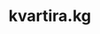 # kvartira.kg

<!DOCTYPE html>
<html lang="ky">
<head>
    <meta charset="UTF-8">
    <meta name="viewport" content="width=device-width, initial-scale=1.0">
    <title>Квартира Издөө Сайты</title>
    <style>
        * {
            margin: 0;
            padding: 0;
            box-sizing: border-box;
        }

        body {
            font-family: 'Segoe UI', Arial, sans-serif;
            background: linear-gradient(135deg, #f4e4Bc, #e8c07d, #d4a373, #a67b5b);
            background-size: 400% 400%;
            animation: gradientBG 12s ease infinite;
            color: #333;
            overflow-x: hidden;
            line-height: 1.6;
        }

        @keyframes gradientBG {
            0% { background-position: 0% 50%; }
            50% { background-position: 100% 50%; }
            100% { background-position: 0% 50%; }
        }

        .header {
            background-color: rgba(255, 98, 0, 0.95);
            color: white;
            text-align: center;
            padding: 30px 20px;
            box-shadow: 0 4px 10px rgba(0, 0, 0, 0.2);
            position: relative;
            z-index: 10;
        }

        .header h1 {
            font-size: 2.5rem;
            letter-spacing: 1px;
            text-transform: uppercase;
            animation: fadeInDown 1s ease-out;
        }

        @keyframes fadeInDown {
            from { opacity: 0; transform: translateY(-20px); }
            to { opacity: 1; transform: translateY(0); }
        }

        .warning {
            background-color: rgba(255, 255, 0, 0.95);
            color: #333;
            text-align: center;
            padding: 15px;
            margin: 20px auto;
            max-width: 800px;
            border-radius: 8px;
            font-size: 1.1rem;
            box-shadow: 0 2px 5px rgba(0, 0, 0, 0.2);
            animation: fadeIn 1s ease-out;
        }

        .warning button {
            background-color: #ff6200;
            color: white;
            border: none;
            padding: 10px 20px;
            border-radius: 5px;
            cursor: pointer;
            font-size: 1rem;
            transition: background-color 0.3s, transform 0.2s;
        }

        .warning button:hover {
            background-color: #e65c00;
            transform: translateY(-2px);
        }

        .container {
            max-width: 1400px;
            margin: 30px auto;
            padding: 0 20px;
        }

        .listing {
            display: grid;
            grid-template-columns: repeat(3, 1fr);
            gap: 20px;
        }

        .card {
            background: rgba(255, 255, 255, 0.98);
            border: 1px solid #ddd;
            border-radius: 12px;
            padding: 20px;
            box-shadow: 0 6px 12px rgba(0, 0, 0, 0.15);
            transition: transform 0.3s, box-shadow 0.3s;
            animation: fadeInUp 0.5s ease-out;
        }

        .card:hover {
            transform: translateY(-10px);
            box-shadow: 0 10px 20px rgba(0, 0, 0, 0.2);
        }

        .card img {
            width: 100%;
            height: 220px;
            object-fit: cover;
            border-radius: 8px;
            transition: transform 0.3s;
        }

        .card img:hover {
            transform: scale(1.03);
        }

        .card .price {
            color: #27ae60;
            font-weight: bold;
            font-size: 1.3rem;
            margin: 10px 0;
            text-align: center;
        }

        .card h3 {
            font-size: 1.2rem;
            color: #2c3e50;
            margin: 10px 0;
        }

        .card p {
            color: #7f8c8d;
            font-size: 0.95rem;
            margin: 5px 0;
        }

        .btn-group {
            display: flex;
            gap: 10px;
            justify-content: center;
            margin-top: 15px;
            flex-wrap: wrap;
        }

        .contact-btn {
            display: inline-block;
            padding: 12px 25px;
            background-color: #ff6200;
            color: white;
            text-decoration: none;
            border-radius: 6px;
            font-size: 0.9rem;
            font-weight: 500;
            transition: background-color 0.3s, transform 0.2s, box-shadow 0.3s;
        }

        .contact-btn:hover {
            background-color: #e65c00;
            transform: translateY(-2px);
            box-shadow: 0 4px 8px rgba(0, 0, 0, 0.2);
        }

        .language-switch {
            position: fixed;
            top: 20px;
            right: 20px;
            z-index: 1000;
            display: flex;
            gap: 10px;
        }

        .language-switch button {
            padding: 8px 15px;
            background-color: #ff6200;
            color: white;
            border: none;
            border-radius: 6px;
            cursor: pointer;
            font-size: 0.9rem;
            transition: background-color 0.3s, transform 0.2s;
        }

        .language-switch button:hover {
            background-color: #e65c00;
            transform: translateY(-2px);
        }

        .admin-btn {
            position: fixed;
            bottom: 20px;
            right: 20px;
            padding: 12px 25px;
            background-color: #2ecc71;
            color: white;
            border: none;
            border-radius: 6px;
            cursor: pointer;
            font-size: 1rem;
            font-weight: 500;
            transition: background-color 0.3s, transform 0.2s;
        }

        .admin-btn:hover {
            background-color: #27ae60;
            transform: translateY(-2px);
        }

        #agreement {
            display: none;
            position: fixed;
            top: 50%;
            left: 50%;
            transform: translate(-50%, -50%);
            background: rgba(255, 255, 255, 0.98);
            padding: 25px;
            border-radius: 12px;
            box-shadow: 0 6px 12px rgba(0, 0, 0, 0.3);
            text-align: center;
            z-index: 2000;
            max-width: 500px;
            animation: fadeIn 0.5s ease-out;
        }

        #agreement p {
            font-size: 1.1rem;
            color: #333;
            margin-bottom: 15px;
        }

        #agreement button {
            padding: 12px 25px;
            background-color: #ff6200;
            color: white;
            border: none;
            border-radius: 6px;
            cursor: pointer;
            font-size: 1rem;
            transition: background-color 0.3s, transform 0.2s;
        }

        #agreement button:hover {
            background-color: #e65c00;
            transform: translateY(-2px);
        }

        @keyframes fadeIn {
            from { opacity: 0; }
            to { opacity: 1; }
        }

        @keyframes fadeInUp {
            from { opacity: 0; transform: translateY(20px); }
            to { opacity: 1; transform: translateY(0); }
        }

        @media (max-width: 1024px) {
            .listing {
                grid-template-columns: repeat(2, 1fr);
            }
        }

        @media (max-width: 768px) {
            .listing {
                grid-template-columns: 1fr;
            }

            .header h1 {
                font-size: 1.8rem;
            }

            .warning {
                font-size: 1rem;
                padding: 10px;
            }

            .card {
                width: 100%;
            }
        }
    </style>
</head>
<body>
    <div id="agreement">
        <p>Саламатсызбы, колдонуучу! Сиздин коопсуздугуңуз үчүн эскертебиз: Квартира боюнча онлайн сүйлөшүүдө акча которбоңуз. Квартираны өзүңүз көрүп, толук маалымат алгандан кийин гана, ишенимдүү болсо, келишим түзүңүз.</p>
        <p>Здравствуйте, пользователь! Для вашей безопасности предупреждаем: Не переводите деньги онлайн при обсуждении квартиры. Осмотрите квартиру лично и получите полную информацию, заключайте сделку только при полной уверенности.</p>
        <button onclick="document.getElementById('agreement').style.display='none'; document.body.style.overflow='auto';">Макул / Согласен</button>
    </div>
    <div class="language-switch">
        <button onclick="changeLanguage('ky')">Кыргызча</button>
        <button onclick="changeLanguage('ru')">Русский</button>
    </div>
    <div class="header">
        <h1>Квартира Издөө Сайты</h1>
    </div>
    <div class="warning" id="warningMessage">
        <p>Саламатсызбы, колдонуучу! Сиздин коопсуздугуңуз үчүн эскертебиз: Квартира боюнча онлайн сүйлөшүүдө акча которбоңуз. Квартираны өзүңүз көрүп, толук маалымат алгандан кийин гана, ишенимдүү болсо, келишим түзүңүз.</p>
        <p>Здравствуйте, пользователь! Для вашей безопасности предупреждаем: Не переводите деньги онлайн при обсуждении квартиры. Осмотрите квартиру лично и получите полную информацию, заключайте сделку только при полной уверенности.</p>
        <button onclick="document.getElementById('warningMessage').style.display='none'; document.getElementById('agreement').style.display='block'; document.body.style.overflow='hidden';">Макул / Согласен</button>
    </div>
    <div class="container">
        <div class="listing">
            <div class="card">
                <img src="https://tgram.uz/uploads/channels/18/2805458338f33426ddf6be5e8ac9f75f.jpg" alt="Квартира">
                <div class="price">Сүйлөшүлөт / По договоренности</div>
                <h3>Кв Берилет АК оргодон / Квартира в Ак-Ордо</h3>
                <p>Адрес: АК Ордо</p>
                <div class="btn-group">
                    <a href="tel:+996502005197" class="contact-btn">Звонок</a>
                    <a href="https://wa.me/+996502005197" class="contact-btn">WhatsApp</a>
                </div>
            </div>
            <div class="card">
                <img src="https://tgram.uz/uploads/channels/18/2805458338f33426ddf6be5e8ac9f75f.jpg" alt="Комната">
                <div class="price">7 500 сом / 7500 сом</div>
                <h3>КВАРТИРА - ПОДСИЛЕНИЕМ / Квартира с подселением</h3>
                <p>Срочно, 1 бала керек, таза жашаган</p>
                <p>Ремонт жакшы, бардык техникалар, Аристон бар</p>
                <p>Адрес: Исы Ахунбаева 139а, Ата-Турк, Политех</p>
                <div class="btn-group">
                    <a href="tel:+996501988966" class="contact-btn">Звонок</a>
                    <a href="https://wa.me/+996501988966" class="contact-btn">WhatsApp</a>
                    <a href="tel:+996502018401" class="contact-btn">Звонок 2</a>
                    <a href="https://wa.me/+996502018401" class="contact-btn">WhatsApp 2</a>
                </div>
            </div>
            <div class="card">
                <img src="https://tgram.uz/uploads/channels/18/2805458338f33426ddf6be5e8ac9f75f.jpg" alt="Комната">
                <div class="price">Сүйлөшүлөт / По договоренности</div>
                <h3>Срочно сдаю комнату с подселением / Комната берилет</h3>
                <p>5 мкр, бардык шарттар, фото ватсапта</p>
                <div class="btn-group">
                    <a href="tel:+996555223367" class="contact-btn">Звонок</a>
                    <a href="https://wa.me/+996555223367" class="contact-btn">WhatsApp</a>
                </div>
            </div>
            <div class="card">
                <img src="https://tgram.uz/uploads/channels/18/2805458338f33426ddf6be5e8ac9f75f.jpg" alt="Комната">
                <div class="price">20 000 сом, депозит 5 000 сом</div>
                <h3>Комната берилет / Сдается комната</h3>
                <p>Бардык коммуникациялар, Ахунбаева/Малдыбаева</p>
                <p>Район: Политех, Мед академия, КГУСТА</p>
                <div class="btn-group">
                    <a href="tel:+996555885561" class="contact-btn">Звонок</a>
                    <a href="https://wa.me/+996555885561" class="contact-btn">WhatsApp</a>
                </div>
            </div>
            <div class="card">
                <img src="https://tgram.uz/uploads/channels/18/2805458338f33426ddf6be5e8ac9f75f.jpg" alt="Комната">
                <div class="price">Сүйлөшүлөт / По договоренности</div>
                <h3>Чогу жашаганга 1 кыз керек / Нужна 1 девушка для совместного проживания</h3>
                <p>Срочно, элитный квартира, таза жашаган</p>
                <p>Адрес: Малая Гвардия</p>
                <div class="btn-group">
                    <a href="tel:+996705787817" class="contact-btn">Звонок</a>
                    <a href="https://wa.me/+996705787817" class="contact-btn">WhatsApp</a>
                </div>
            </div>
            <div class="card">
                <img src="https://tgram.uz/uploads/channels/18/2805458338f33426ddf6be5e8ac9f75f.jpg" alt="Комната">
                <div class="price">20 000 сом, депозит 5 000 сом</div>
                <h3>Общагадан бир чон комната берилет / Сдается большая комната в общежитии</h3>
                <p>Кухня, душ, туалет 5 бөлмөгө орток</p>
                <p>Политех, Мед академия, КГУСТА</p>
                <div class="btn-group">
                    <a href="tel:+996555885561" class="contact-btn">Звонок</a>
                    <a href="https://wa.me/+996555885561" class="contact-btn">WhatsApp</a>
                </div>
            </div>
            <div class="card">
                <img src="https://tgram.uz/uploads/channels/18/2805458338f33426ddf6be5e8ac9f75f.jpg" alt="Комната">
                <div class="price">11 000 сом</div>
                <h3>Комната берилет / Сдается комната</h3>
                <p>Азия Молл, ТЦга жакын, бардык шарттар</p>
                <div class="btn-group">
                    <a href="tel:+996550025039" class="contact-btn">Звонок</a>
                    <a href="https://wa.me/+996550025039" class="contact-btn">WhatsApp</a>
                </div>
            </div>
            <div class="card">
                <img src="https://tgram.uz/uploads/channels/18/2805458338f33426ddf6be5e8ac9f75f.jpg" alt="Квартира">
                <div class="price">5 000 сом киши башына / 5000 сом с человека</div>
                <h3>1 комнатный квартирага 2 бала керек / Нужны 2 человека в 1-комнатную квартиру</h3>
                <p>Ичпеген, чекпеген, Дордой Кербен стоянкага жакын</p>
                <p>Бардык шарттар бар</p>
                <div class="btn-group">
                    <a href="tel:+996550017157" class="contact-btn">Звонок</a>
                    <a href="https://wa.me/+996550017157" class="contact-btn">WhatsApp</a>
                </div>
            </div>
            <div class="card">
                <img src="https://tgram.uz/uploads/channels/18/2805458338f33426ddf6be5e8ac9f75f.jpg" alt="Комната">
                <div class="price">20 000 сом</div>
                <h3>Сдается комната с подселением / Комната берилет</h3>
                <p>3-х комнатная квартира</p>
                <p>Для 2 девушек, со всеми условиями</p>
                <p>Район: Восток-5</p>
                <div class="btn-group">
                    <a href="tel:+996550176716" class="contact-btn">Звонок</a>
                    <a href="https://wa.me/+996550176716" class="contact-btn">WhatsApp</a>
                </div>
            </div>
            <div class="card">
                <img src="https://tgram.uz/uploads/channels/18/2805458338f33426ddf6be5e8ac9f75f.jpg" alt="Квартира">
                <div class="price">42 000 сом/месяц</div>
                <h3>Сдается 3-х комнатная квартира / 3 бөлмөлүү квартира берилет</h3>
                <p>Со всеми условиями / Бардык шарттар менен</p>
                <p>Адрес: ул. Киевская/М. Гвардия</p>
                <div class="btn-group">
                    <a href="tel:+996707200519" class="contact-btn">Звонок</a>
                    <a href="https://wa.me/+996707200519" class="contact-btn">WhatsApp</a>
                </div>
            </div>
            <div class="card">
                <img src="https://tgram.uz/uploads/channels/18/2805458338f33426ddf6be5e8ac9f75f.jpg" alt="Студия-квартира">
                <div class="price">15 000 сом, депозит 3 000 сом</div>
                <h3>КВАРТИРА БЕРИЛЕТ / Сдается квартира</h3>
                <p>Студия-квартира</p>
                <p>Район: Западный Автовокзал - Ош базар</p>
                <div class="btn-group">
                    <a href="tel:+996508881486" class="contact-btn">Звонок</a>
                    <a href="https://wa.me/+996508881486" class="contact-btn">WhatsApp</a>
                </div>
            </div>
            <div class="card">
                <img src="https://tgram.uz/uploads/channels/18/2805458338f33426ddf6be5e8ac9f75f.jpg" alt="1-комнатная квартира">
                <div class="price">8 000 сом + 5 000 депозит</div>
                <h3>КВАРТИРА БЕРИЛЕТ / Сдается квартира</h3>
                <p>Ак-Өргө, ул. Ахунбаева Кырк-Кыз</p>
                <p>1 бөлмөлүү, душ жок, 2 адамга ылайыктуу</p>
                <div class="btn-group">
                    <a href="tel:+996705406590" class="contact-btn">Звонок</a>
                    <a href="https://wa.me/+996705406590" class="contact-btn">WhatsApp</a>
                </div>
            </div>
            <div class="card">
                <img src="https://tgram.uz/uploads/channels/18/2805458338f33426ddf6be5e8ac9f75f.jpg" alt="1-комнатная квартира">
                <div class="price">9 000 сом</div>
                <h3>Квартира берилет, без хозяин / Сдается квартира без хозяина</h3>
                <p>Район: Стеклозавод, дордойго жакын</p>
                <p>Времянка, 1 комната, суу, туалет эшикте, огороженный</p>
                <div class="btn-group">
                    <a href="tel:+996224281431" class="contact-btn">Звонок</a>
                    <a href="https://wa.me/+996224281431" class="contact-btn">WhatsApp</a>
                </div>
            </div>
            <div class="card">
                <img src="https://tgram.uz/uploads/channels/18/2805458338f33426ddf6be5e8ac9f75f.jpg" alt="1-комнатная квартира">
                <div class="price">15 000 сом</div>
                <h3>Сдается 1 ком кв / 1 бөлмөлүү квартира берилет</h3>
                <p>Район: Кызыл Аскер, душ туалет бар</p>
                <div class="btn-group">
                    <a href="tel:+996508303975" class="contact-btn">Звонок</a>
                    <a href="https://wa.me/+996508303975" class="contact-btn">WhatsApp</a>
                </div>
            </div>
            <div class="card">
                <img src="https://tgram.uz/uploads/channels/18/2805458338f33426ddf6be5e8ac9f75f.jpg" alt="Квартира">
                <div class="price">20 000 сом</div>
                <h3>Сдается квартира гостининого типа / Гостини типтеги квартира берилет</h3>
                <p>Ж/м Ак-Ордо, ул. Сыпайы 5, со всеми условиями</p>
                <p>Коммуналдык төлөмдөр кирет</p>
                <div class="btn-group">
                    <a href="tel:+996706811007" class="contact-btn">Звонок</a>
                    <a href="https://wa.me/+996706811007" class="contact-btn">WhatsApp</a>
                </div>
            </div>
            <div class="card">
                <img src="https://tgram.uz/uploads/channels/18/2805458338f33426ddf6be5e8ac9f75f.jpg" alt="Квартира">
                <div class="price">30 000 сом, депозит 10 000 сом</div>
                <h3>КВАРТИРА / Квартира берилет</h3>
                <p>Ак Оргодон, жаны батир</p>
                <div class="btn-group">
                    <a href="tel:+996502625212" class="contact-btn">Звонок</a>
                    <a href="https://wa.me/+996502625212" class="contact-btn">WhatsApp</a>
                </div>
            </div>
            <div class="card">
                <img src="https://tgram.uz/uploads/channels/18/2805458338f33426ddf6be5e8ac9f75f.jpg" alt="Квартира">
                <div class="price">28 000 сом, депозит 5 000 сом</div>
                <h3>Сдаю квартиру в 4 мкр / 4 мкрдан квартира берилет</h3>
                <p>Только семейным, ортосайга жакын</p>
                <div class="btn-group">
                    <a href="tel:+996505919919" class="contact-btn">Звонок</a>
                    <a href="https://wa.me/+996505919919" class="contact-btn">WhatsApp</a>
                </div>
            </div>
            <div class="card">
                <img src="https://tgram.uz/uploads/channels/18/2805458338f33426ddf6be5e8ac9f75f.jpg" alt="Квартира">
                <div class="price">35 000 сом + 15 000 депозит</div>
                <h3>Сдаю 1 комнатную квартиру / 1 бөлмөлүү квартира берилет</h3>
                <p>Район: Верхний Джал, жаңы ремонт</p>
                <p>2 балкон, 2 лифт</p>
                <div class="btn-group">
                    <a href="tel:+996703014940" class="contact-btn">Звонок</a>
                    <a href="https://wa.me/+996703014940" class="contact-btn">WhatsApp</a>
                </div>
            </div>
            <div class="card">
                <img src="https://tgram.uz/uploads/channels/18/2805458338f33426ddf6be5e8ac9f75f.jpg" alt="Комната">
                <div class="price">20 000 сом</div>
                <h3>Жер там комната берилет / Сдается комната в доме</h3>
                <p>Кок-Жар ж/м, жаш үй-бүлө же кыздарга</p>
                <p>Ысык муздак суу, Wi-Fi, холодильник</p>
                <div class="btn-group">
                    <a href="tel:+996504122122" class="contact-btn">Звонок</a>
                    <a href="https://wa.me/+996504122122" class="contact-btn">WhatsApp</a>
                </div>
            </div>
            <div class="card">
                <img src="https://tgram.uz/uploads/channels/18/2805458338f33426ddf6be5e8ac9f75f.jpg" alt="Комната">
                <div class="price">15 000 сом</div>
                <h3>Сдаётся квартира / Квартира берилет</h3>
                <p>ул. Интергельпо, дом 15, душ жок</p>
                <p>Туалет короодо</p>
                <div class="btn-group">
                    <a href="tel:+996553112350" class="contact-btn">Звонок</a>
                    <a href="https://wa.me/+996553112350" class="contact-btn">WhatsApp</a>
                </div>
            </div>
            <div class="card">
                <img src="https://tgram.uz/uploads/channels/18/2805458338f33426ddf6be5e8ac9f75f.jpg" alt="Квартира">
                <div class="price">30 000 сом</div>
                <h3>Сдаю 1 комнатную квартиру / 1 бөлмөлүү квартира берилет</h3>
                <p>6 мкр, 1 этаж, евроремонт</p>
                <p>Бардык шарттар бар</p>
                <div class="btn-group">
                    <a href="tel:+996702558333" class="contact-btn">Звонок</a>
                    <a href="https://wa.me/+996702558333" class="contact-btn">WhatsApp</a>
                </div>
            </div>
            <div class="card">
                <img src="https://tgram.uz/uploads/channels/18/2805458338f33426ddf6be5e8ac9f75f.jpg" alt="Квартира">
                <div class="price">20 000 сом</div>
                <h3>Частный домдон квартира берилет / Сдается квартира из частного дома</h3>
                <p>Дордой базар, Келечек</p>
                <p>Эки кишиге же үй-бүлө</p>
                <div class="btn-group">
                    <a href="tel:+996502065646" class="contact-btn">Звонок</a>
                    <a href="https://wa.me/+996502065646" class="contact-btn">WhatsApp</a>
                </div>
            </div>
            <div class="card">
                <img src="https://tgram.uz/uploads/channels/18/2805458338f33426ddf6be5e8ac9f75f.jpg" alt="Квартира">
                <div class="price">23 000 сом</div>
                <h3>Кара жыгачтан времянка квартира / Временная квартира из дерева</h3>
                <p>Жаш үй-бүлө үчүн, ысык суу, душ бар</p>
                <div class="btn-group">
                    <a href="tel:+996700959598" class="contact-btn">Звонок</a>
                    <a href="https://wa.me/+996700959598" class="contact-btn">WhatsApp</a>
                </div>
            </div>
            <div class="card">
                <img src="https://tgram.uz/uploads/channels/18/2805458338f33426ddf6be5e8ac9f75f.jpg" alt="Дом">
                <div class="price">35 000 сом</div>
                <h3>Сдаю дом 2 комната / 2 бөлмөлүү үй берилет</h3>
                <p>Район: Кызыл Аскер, ул. Осташковская 10</p>
                <p>Чоң огород бар</p>
                <div class="btn-group">
                    <a href="tel:+996709150190" class="contact-btn">Звонок</a>
                    <a href="https://wa.me/+996709150190" class="contact-btn">WhatsApp</a>
                </div>
            </div>
            <div class="card">
                <img src="https://tgram.uz/uploads/channels/18/2805458338f33426ddf6be5e8ac9f75f.jpg" alt="Дом">
                <div class="price">22 000 сом</div>
                <h3>Сдаю пол дома без хозяина / Жарым үй берилет, хозяин жок</h3>
                <p>Ванна, туалет, газ бар</p>
                <div class="btn-group">
                    <a href="tel:+996700060958" class="contact-btn">Звонок</a>
                    <a href="https://wa.me/+996700060958" class="contact-btn">WhatsApp</a>
                </div>
            </div>
            <div class="card">
                <img src="https://tgram.uz/uploads/channels/18/2805458338f33426ddf6be5e8ac9f75f.jpg" alt="Студия">
                <div class="price">30 000 сом, депозит 5 000 сом</div>
                <h3>Сдаётся студия / Студия берилет</h3>
                <p>Район: Восток-5, жеке сектор</p>
                <p>Жаңы, бардык шарттар бар</p>
                <div class="btn-group">
                    <a href="tel:+996507897099" class="contact-btn">Звонок</a>
                    <a href="https://wa.me/+996507897099" class="contact-btn">WhatsApp</a>
                </div>
            </div>
            <div class="card">
                <img src="https://tgram.uz/uploads/channels/18/2805458338f33426ddf6be5e8ac9f75f.jpg" alt="Дом">
                <div class="price">45 000 сом</div>
                <h3>Сдаётся большой дом / Чоң үй берилет</h3>
                <p>Район: ул. Коммунаров, 102 жана 266 маршрут</p>
                <p>4 бөлмө, жылуу, кирпич</p>
                <div class="btn-group">
                    <a href="tel:+996705035010" class="contact-btn">Звонок</a>
                    <a href="https://wa.me/+996705035010" class="contact-btn">WhatsApp</a>
                </div>
            </div>
            <div class="card">
                <img src="https://tgram.uz/uploads/channels/18/2805458338f33426ddf6be5e8ac9f75f.jpg" alt="Квартира">
                <div class="price">30 000 сом + 20 000 депозит</div>
                <h3>Сдаются квартиры / Квартиралар берилет</h3>
                <p>Кызыл Аскер, ул. 9 января</p>
                <p>3 квартира, парковка бар</p>
                <div class="btn-group">
                    <a href="tel:+996709144166" class="contact-btn">Звонок</a>
                    <a href="https://wa.me/+996709144166" class="contact-btn">WhatsApp</a>
                </div>
            </div>
            <div class="card">
                <img src="https://tgram.uz/uploads/channels/18/2805458338f33426ddf6be5e8ac9f75f.jpg" alt="Квартира">
                <div class="price">31 000 сом</div>
                <h3>Сдаю квартиру 2х комнатную / 2 бөлмөлүү квартира берилет</h3>
                <p>Ж/м Алтын Ордо, ул. Горького 4/47</p>
                <p>Коммуналдык төлөмдөр кирет</p>
                <div class="btn-group">
                    <a href="tel:+996505511117" class="contact-btn">Звонок</a>
                    <a href="https://wa.me/+996505511117" class="contact-btn">WhatsApp</a>
                </div>
            </div>
            <div class="card">
                <img src="https://tgram.uz/uploads/channels/18/2805458338f33426ddf6be5e8ac9f75f.jpg" alt="Общежитие">
                <div class="price">17 000 сом</div>
                <h3>Сдаю 1 ком общежития / 1 бөлмөлүү общежитие берилет</h3>
                <p>Восток-5 мкр, 18 м², душ туалет орток</p>
                <div class="btn-group">
                    <a href="tel:+996704312879" class="contact-btn">Звонок</a>
                    <a href="https://wa.me/+996704312879" class="contact-btn">WhatsApp</a>
                </div>
            </div>
            <div class="card">
                <img src="https://tgram.uz/uploads/channels/18/2805458338f33426ddf6be5e8ac9f75f.jpg" alt="Квартира">
                <div class="price">35 000 сом</div>
                <h3>Сдаю 1 ком. кв / 1 бөлмөлүү квартира берилет</h3>
                <p>8 мкр, 3 этаж, Советскаяга чыгуучу</p>
                <p>Жаңы ремонт, мебель жана техникалар</p>
                <div class="btn-group">
                    <a href="tel:+996550503430" class="contact-btn">Звонок</a>
                    <a href="https://wa.me/+996550503430" class="contact-btn">WhatsApp</a>
                </div>
            </div>
            <div class="card">
                <img src="https://tgram.uz/uploads/channels/18/2805458338f33426ddf6be5e8ac9f75f.jpg" alt="Квартира">
                <div class="price">39 000 сом, депозит 20 000 сом</div>
                <h3>Срочно сдается новая 2 к квартира студия / Жаңы 2 бөлмөлүү студия берилет</h3>
                <p>Адрес: Чортекова / Куюкова</p>
                <p>С мебелью, чыныгыларга</p>
                <div class="btn-group">
                    <a href="tel:+996501150589" class="contact-btn">Звонок</a>
                    <a href="https://wa.me/+996501150589" class="contact-btn">WhatsApp</a>
                </div>
            </div>
            <div class="card">
                <img src="https://tgram.uz/uploads/channels/18/2805458338f33426ddf6be5e8ac9f75f.jpg" alt="Квартира">
                <div class="price">30 000 сом</div>
                <h3>Сдается 1 - комнатная квартира / 1 бөлмөлүү квартира берилет</h3>
                <p>Район: Рабочий городок, ул. Гагарина / Т. Фрунзе</p>
                <p>2/2 этаж, бардык шарттар</p>
                <div class="btn-group">
                    <a href="tel:+996550120676" class="contact-btn">Звонок</a>
                    <a href="https://wa.me/+996550120676" class="contact-btn">WhatsApp</a>
                </div>
            </div>
            <div class="card">
                <img src="https://tgram.uz/uploads/channels/18/2805458338f33426ddf6be5e8ac9f75f.jpg" alt="Студия">
                <div class="price">32 000 сом</div>
                <h3>Сдам 1 комнатную студию / 1 бөлмөлүү студия берилет</h3>
                <p>Рабочий городок, Чапаева Гагарина</p>
                <p>Евроремонт, бардык шарттар</p>
                <div class="btn-group">
                    <a href="tel:+996707363666" class="contact-btn">Звонок</a>
                    <a href="https://wa.me/+996707363666" class="contact-btn">WhatsApp</a>
                </div>
            </div>
            <div class="card">
                <img src="https://tgram.uz/uploads/channels/18/2805458338f33426ddf6be5e8ac9f75f.jpg" alt="Квартира">
                <div class="price">39 000 сом, депозит 20 000 сом</div>
                <h3>Срочно сдается новая 1 к квартира / Жаңы 1 бөлмөлүү квартира берилет</h3>
                <p>Адрес: Чортекова / Куюкова</p>
                <p>С мебелью, чыныгыларга</p>
                <div class="btn-group">
                    <a href="tel:+996501150589" class="contact-btn">Звонок</a>
                    <a href="https://wa.me/+996501150589" class="contact-btn">WhatsApp</a>
                </div>
            </div>
            <div class="card">
                <img src="https://tgram.uz/uploads/channels/18/2805458338f33426ddf6be5e8ac9f75f.jpg" alt="Квартира">
                <div class="price">45 000 сом</div>
                <h3>Сдается 3 комнатная квартира / 3 бөлмөлүү квартира берилет</h3>
                <p>11 мкр, 104 серия, 4 этаж</p>
                <p>Только семейным</p>
                <div class="btn-group">
                    <a href="tel:+996555628864" class="contact-btn">Звонок</a>
                    <a href="https://wa.me/+996555628864" class="contact-btn">WhatsApp</a>
                </div>
            </div>
            <div class="card">
                <img src="https://tgram.uz/uploads/channels/18/2805458338f33426ddf6be5e8ac9f75f.jpg" alt="Квартира">
                <div class="price">37 000 сом</div>
                <h3>Сдаю 1 комнатную квартиру / 1 бөлмөлүү квартира берилет</h3>
                <p>Душанбинка/Айни, узак мөөнөткө</p>
                <p>3 ай алдын ала төлөм</p>
                <div class="btn-group">
                    <a href="tel:+996999800088" class="contact-btn">Звонок</a>
                    <a href="https://wa.me/+996999800088" class="contact-btn">WhatsApp</a>
                </div>
            </div>
            <div class="card">
                <img src="https://tgram.uz/uploads/channels/18/2805458338f33426ddf6be5e8ac9f75f.jpg" alt="Квартира">
                <div class="price">25 000 сом + 10 000 депозит</div>
                <h3>Сдаю 1-комнатную квартиру / 1 бөлмөлүү квартира берилет</h3>
                <p>ул. Алматинка / Салиева</p>
                <p>Бардык техникалар бар</p>
                <div class="btn-group">
                    <a href="tel:+996504108633" class="contact-btn">Звонок</a>
                    <a href="https://wa.me/+996504108633" class="contact-btn">WhatsApp</a>
                </div>
            </div>
            <div class="card">
                <img src="https://tgram.uz/uploads/channels/18/2805458338f33426ddf6be5e8ac9f75f.jpg" alt="Квартира">
                <div class="price">33 000 сом</div>
                <h3>Сдается 1-комнатная квартира / 1 бөлмөлүү квартира берилет</h3>
                <p>Белинский Жибек Жолу, 3 этаж</p>
                <p>Бардык ыңгайлуулуктар бар</p>
                <div class="btn-group">
                    <a href="tel:+996709046967" class="contact-btn">Звонок</a>
                    <a href="https://wa.me/+996709046967" class="contact-btn">WhatsApp</a>
                </div>
            </div>
            <div class="card">
                <img src="https://tgram.uz/uploads/channels/18/2805458338f33426ddf6be5e8ac9f75f.jpg" alt="Квартира">
                <div class="price">30 000 сом + 20 000 депозит</div>
                <h3>Сдаются 2-х комнатные квартиры / 2 бөлмөлүү квартиралар берилет</h3>
                <p>Кызыл Аскер, ул. 9 января</p>
                <p>Жаңы үй, парковка бар</p>
                <div class="btn-group">
                    <a href="tel:+996709144166" class="contact-btn">Звонок</a>
                    <a href="https://wa.me/+996709144166" class="contact-btn">WhatsApp</a>
                </div>
            </div>
            <div class="card">
                <img src="https://tgram.uz/uploads/channels/18/2805458338f33426ddf6be5e8ac9f75f.jpg" alt="Квартира">
                <div class="price">20 000 сом</div>
                <h3>Частный домдон квартира берилет / Сдается квартира из частного дома</h3>
                <p>Дордой базар, Келечек</p>
                <p>Эки кишиге же үй-бүлө</p>
                <div class="btn-group">
                    <a href="tel:+996502065646" class="contact-btn">Звонок</a>
                    <a href="https://wa.me/+996502065646" class="contact-btn">WhatsApp</a>
                </div>
            </div>
            <div class="card">
                <img src="https://tgram.uz/uploads/channels/18/2805458338f33426ddf6be5e8ac9f75f.jpg" alt="Дом">
                <div class="price">40 000 сом</div>
                <h3>Сдается 2х комнатный + кухня дом / 2 бөлмөлүү + ашканасы бар үй берилет</h3>
                <p>Азия Молл районы, 74 мектепке жакын</p>
                <div class="btn-group">
                    <a href="tel:+996501899093" class="contact-btn">Звонок</a>
                    <a href="https://wa.me/+996501899093" class="contact-btn">WhatsApp</a>
                </div>
            </div>
            <div class="card">
                <img src="https://tgram.uz/uploads/channels/18/2805458338f33426ddf6be5e8ac9f75f.jpg" alt="Квартира">
                <div class="price">16 000 сом, депозит 8 000 сом</div>
                <h3>Сдается 1 ком кв / 1 бөлмөлүү квартира берилет</h3>
                <p>Район: Таатан, ТЭЦ, жеке санузел</p>
                <p>Жарык счетчикке ылайык</p>
                <div class="btn-group">
                    <a href="tel:+996703985033" class="contact-btn">Звонок</a>
                    <a href="https://wa.me/+996703985033" class="contact-btn">WhatsApp</a>
                </div>
            </div>
            <div class="card">
                <img src="https://tgram.uz/uploads/channels/18/2805458338f33426ddf6be5e8ac9f75f.jpg" alt="Квартира">
                <div class="price">20 000 сом</div>
                <h3>Сдаю двух комнатную квартиру / 2 бөлмөлүү квартира берилет</h3>
                <p>Дордой, ул. Советская / Зеленая</p>
                <p>Евроремонт, санузел орток</p>
                <div class="btn-group">
                    <a href="tel:+996704263473" class="contact-btn">Звонок</a>
                    <a href="https://wa.me/+996704263473" class="contact-btn">WhatsApp</a>
                </div>
            </div>
            <div class="card">
                <img src="https://tgram.uz/uploads/channels/18/2805458338f33426ddf6be5e8ac9f75f.jpg" alt="Квартира">
                <div class="price">20 000 сом</div>
                <h3>Сдается квартира гостининого типа / Гостини типтеги квартира берилет</h3>
                <p>Ж/м Ак-Ордо, ул. Сыпайы 5, со всеми условиями</p>
                <p>Коммуналдык төлөмдөр кирет</p>
                <div class="btn-group">
                    <a href="tel:+996706811007" class="contact-btn">Звонок</a>
                    <a href="https://wa.me/+996706811007" class="contact-btn">WhatsApp</a>
                </div>
            </div>
            <div class="card">
                <img src="https://tgram.uz/uploads/channels/18/2805458338f33426ddf6be5e8ac9f75f.jpg" alt="Квартира">
                <div class="price">21 000 сом</div>
                <h3>Сдаю малосемей на 2 чел / 2 киши үчүн малосемей берилет</h3>
                <p>Ак Орго, 84 мектеп, жаңы ремонт</p>
                <p>Бардык шарттар бар</p>
                <div class="btn-group">
                    <a href="tel:+996700418481" class="contact-btn">Звонок</a>
                    <a href="https://wa.me/+996700418481" class="contact-btn">WhatsApp</a>
                </div>
            </div>
            <div class="card">
                <img src="https://tgram.uz/uploads/channels/18/2805458338f33426ddf6be5e8ac9f75f.jpg" alt="Квартира">
                <div class="price">25 000 сом</div>
                <h3>Сдаю 1 комнатную квартиру / 1 бөлмөлүү квартира берилет</h3>
                <p>Рынок Кудайберген</p>
                <div class="btn-group">
                    <a href="tel:+996550992500" class="contact-btn">Звонок</a>
                    <a href="https://wa.me/+996550992500" class="contact-btn">WhatsApp</a>
                </div>
            </div>
            <div class="card">
                <img src="https://tgram.uz/uploads/channels/18/2805458338f33426ddf6be5e8ac9f75f.jpg" alt="Квартира">
                <div class="price">50 000 сом</div>
                <h3>Сдается 2х комнатная квартира / 2 бөлмөлүү квартира берилет</h3>
                <p>7 мкр, жаңы ремонт, бардык шарттар</p>
                <p>Только чыныгы үй-бүлө</p>
                <div class="btn-group">
                    <a href="tel:+996707330075" class="contact-btn">Звонок</a>
                    <a href="https://wa.me/+996707330075" class="contact-btn">WhatsApp</a>
                </div>
            </div>
            <div class="card">
                <img src="https://tgram.uz/uploads/channels/18/2805458338f33426ddf6be5e8ac9f75f.jpg" alt="Квартира">
                <div class="price">10 000 сом</div>
                <h3>Сдается квартира / Квартира берилет</h3>
                <p>Район: Кудайберген, цокольный этаж</p>
                <div class="btn-group">
                    <a href="tel:+996550821001" class="contact-btn">Звонок</a>
                    <a href="https://wa.me/+996550821001" class="contact-btn">WhatsApp</a>
                </div>
            </div>
            <div class="card">
                <img src="https://tgram.uz/uploads/channels/18/2805458338f33426ddf6be5e8ac9f75f.jpg" alt="Квартира">
                <div class="price">25 000 сом</div>
                <h3>Сдаю 1-комнатную квартиру / 1 бөлмөлүү квартира берилет</h3>
                <p>Рынок Кудайберген, собственник</p>
                <div class="btn-group">
                    <a href="tel:+996700102573" class="contact-btn">Звонок</a>
                    <a href="https://wa.me/+996700102573" class="contact-btn">WhatsApp</a>
                </div>
            </div>
            <div class="card">
                <img src="https://tgram.uz/uploads/channels/18/2805458338f33426ddf6be5e8ac9f75f.jpg" alt="Квартира">
                <div class="price">35 000 сом</div>
                <h3>Сдаю 1 комнатная квартира / 1 бөлмөлүү квартира берилет</h3>
                <p>Дордой Плаза, Чуй Гоголя</p>
                <p>Только парни же кыздар</p>
                <div class="btn-group">
                    <a href="tel:+996770020357" class="contact-btn">Звонок</a>
                    <a href="https://wa.me/+996770020357" class="contact-btn">WhatsApp</a>
                </div>
            </div>
            <div class="card">
                <img src="https://tgram.uz/uploads/channels/18/2805458338f33426ddf6be5e8ac9f75f.jpg" alt="Квартира">
                <div class="price">23 000 сом</div>
                <h3>Квартира берилет / Сдается квартира</h3>
                <p>Рухий Мурас, кыздарга 2-3</p>
                <p>Бардык шарттар, 6 автобус</p>
                <div class="btn-group">
                    <a href="tel:+996708372536" class="contact-btn">Звонок</a>
                    <a href="https://wa.me/+996708372536" class="contact-btn">WhatsApp</a>
                </div>
            </div>
            <div class="card">
                <img src="https://tgram.uz/uploads/channels/18/2805458338f33426ddf6be5e8ac9f75f.jpg" alt="Квартира">
                <div class="price">28 000 сом</div>
                <h3>Сдаю 1к квартиру / 1 бөлмөлүү квартира берилет</h3>
                <p>Ахунбаева Репина, жеке кирүү</p>
                <p>Бардык техникалар жана мебель</p>
                <div class="btn-group">
                    <a href="tel:+996702980598" class="contact-btn">Звонок</a>
                    <a href="https://wa.me/+996702980598" class="contact-btn">WhatsApp</a>
                </div>
            </div>
            <div class="card">
                <img src="https://tgram.uz/uploads/channels/18/2805458338f33426ddf6be5e8ac9f75f.jpg" alt="Студия">
                <div class="price">22 000 сом</div>
                <h3>Сдается студия / Студия берилет</h3>
                <p>Западный автовокзал, жаңы ремонт</p>
                <p>24 м², студенттер же паре</p>
                <div class="btn-group">
                    <a href="tel:+996755236287" class="contact-btn">Звонок</a>
                    <a href="https://wa.me/+996755236287" class="contact-btn">WhatsApp</a>
                </div>
            </div>
            <div class="card">
                <img src="https://tgram.uz/uploads/channels/18/2805458338f33426ddf6be5e8ac9f75f.jpg" alt="Квартира">
                <div class="price">25 000 сом</div>
                <h3>Квартира гостиного типа берилет / Сдается квартира гостиного типа</h3>
                <p>Баткенский рынок, бардык коммуналдык ичинде</p>
                <div class="btn-group">
                    <a href="tel:+996500814002" class="contact-btn">Звонок</a>
                    <a href="https://wa.me/+996500814002" class="contact-btn">WhatsApp</a>
                </div>
            </div>
        </div>
    </div>
    <button class="admin-btn" onclick="alert('Саламатсызбы! Атым Romka, сайт түзүүчүсү болом. Эгерде кандайдыр бир көйгөй жаралса, мага кайрылууңуз болот.'); window.location.href='https://wa.me/+996504589189?text=Саламатсызбы%20Romka,%20сайт%20туралу%20жазып%20жатабыз';">Администратор менен байланышуу</button>

    <script>
        document.body.style.overflow = 'hidden';
        document.getElementById('warningMessage').style.display = 'block';

        function changeLanguage(lang) {
            const elements = document.getElementsByTagName('*');
            if (lang === 'ky') {
                document.querySelector('.header h1').textContent = 'Квартира Издөө Сайты';
                document.querySelector('.warning p:nth-child(1)').textContent = 'Саламатсызбы, колдонуучу! Сиздин коопсуздугуңуз үчүн эскертебиз: Квартира боюнча онлайн сүйлөшүүдө акча которбоңуз. Квартираны өзүңүз көрүп, толук маалымат алгандан кийин гана, ишенимдүү болсо, келишим түзүңүз.';
                document.querySelector('.warning button').textContent = 'Макул';
                document.querySelector('#agreement p:nth-child(1)').textContent = 'Саламатсызбы, колдонуучу! Сиздин коопсуздугуңуз үчүн эскертебиз: Квартира боюнча онлайн сүйлөшүүдө акча которбоңуз. Квартираны өзүңүз көрүп, толук маалымат алгандан кийин гана, ишенимдүү болсо, келишим түзүңүз.';
                document.querySelector('#agreement button').textContent = 'Макул';
            } else if (lang === 'ru') {
                document.querySelector('.header h1').textContent = 'Сайт Поиска Квартир';
                document.querySelector('.warning p:nth-child(1)').textContent = 'Здравствуйте, пользователь! Для вашей безопасности предупреждаем: Не переводите деньги онлайн при обсуждении квартиры. Осмотрите квартиру лично и получите полную информацию, заключайте сделку только при полной уверенности.';
                document.querySelector('.warning button').textContent = 'Согласен';
                document.querySelector('#agreement p:nth-child(1)').textContent = 'Здравствуйте, пользователь! Для вашей безопасности предупреждаем: Не переводите деньги онлайн при обсуждении квартиры. Осмотрите квартиру лично и получите полную информацию, заключайте сделку только при полной уверенности.';
                document.querySelector('#agreement button').textContent = 'Согласен';
            }
        }
    </script>
</body>
</html>
